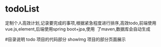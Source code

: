 # todoList
定制个人高效计划,记录要完成的事项,根据紧急程度进行排序,高效todo,前端使用vue.js,element,后端使用spring boot+jpa,使用
 了maven,数据库会自动生成
 
 #目录说明
 todo 项目的代码部分
 showImg 项目的部分页面展示
 
 
